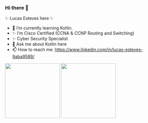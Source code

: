 ### Hi there 👋

 ✨ Lucas Esteves here ✨ 

- 🌱 I’m currently learning Kotlin.
- ✨ I’m Cisco Certified (CCNA & CCNP Routing and Switching)
- ✨ Cyber Security Specialist
- 💬 Ask me about Kotlin here
- 📫 How to reach me: https://www.linkedin.com/in/lucas-esteves-9aba9589/

<div>
 <img height="180em" src="https://github-readme-stats.vercel.app/api/top-langs/?username=lukesteves92&layout=compact&langs_count=7&theme=dracula"/>
 <img height="180em" src="https://media.giphy.com/media/llarwdtFqG63IlqUR1/giphy.gif"/>
 </div>



